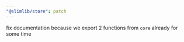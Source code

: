 ```yaml
---
"@slimlib/store": patch
---
```


fix documentation because we export 2 functions from `core` already for some time
